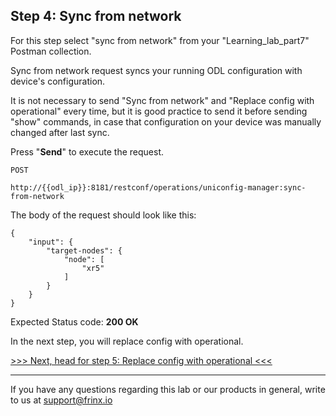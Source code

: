 ## Step 4: Sync from network

For this step select "sync from network" from your "Learning_lab_part7" Postman collection.

Sync from network request syncs your running ODL configuration with device's configuration.

It is not necessary to send "Sync from network" and "Replace config with operational" every time, but it is good practice to send it before sending "show" commands, in case that configuration on your device was manually changed after last sync.

Press "**Send**" to execute the request.

```
POST

http://{{odl_ip}}:8181/restconf/operations/uniconfig-manager:sync-from-network
```


The body of the request should look like this:

```
{
    "input": {
        "target-nodes": {
            "node": [
                "xr5"
            ]
        }
    }
}
```

Expected Status code: **200 OK**

In the next step, you will replace config with operational.

[>>> Next, head for step 5: Replace config with operational <<<](5.md)

---
If you have any questions regarding this lab or our products in general, write to us at [support@frinx.io](mailto:support@frinx.io)